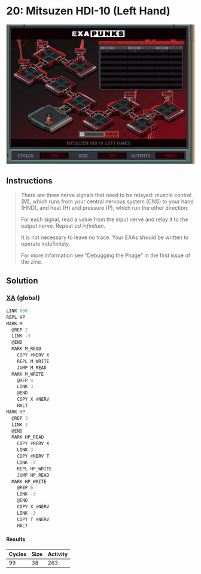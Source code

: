 # 20: Mitsuzen HDI-10 (Left Hand)

<div align="center"><img src="EXAPUNKS - Mitsuzen HDI-10 (99, 38, 263, 2024-06-23-17-13-50).gif" /></div>

## Instructions
> There are three nerve signals that need to be relayed: muscle control (M), which runs from your central nervous system (CNS) to your hand (HND), and heat (H) and pressure (P), which run the other direction.
> 
> For each signal, read a value from the input nerve and relay it to the output nerve. Repeat _ad infinitum_.
> 
> It is not necessary to leave no trace. Your EXAs should be written to operate indefinitely.
> 
> For more information see "Debugging the Phage" in the first issue of the zine.

## Solution

### [XA](XA.exa) (global)
```asm
LINK 800
REPL HP
MARK M
  @REP 2
  LINK -3
  @END
  MARK M_READ
    COPY #NERV X
    REPL M_WRITE
    JUMP M_READ
  MARK M_WRITE
    @REP 4
    LINK 3
    @END
    COPY X #NERV
    HALT
MARK HP
  @REP 3
  LINK 3
  @END
  MARK HP_READ
    COPY #NERV X
    LINK 3
    COPY #NERV T
    LINK -3
    REPL HP_WRITE
    JUMP HP_READ
  MARK HP_WRITE
    @REP 6
    LINK -3
    @END
    COPY X #NERV
    LINK -3
    COPY T #NERV
    HALT
```

#### Results
| Cycles | Size | Activity |
|--------|------|----------|
| 99     | 38   | 263      |
